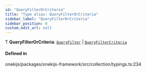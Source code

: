 ```yaml
---
id: "QueryFilterOrCriteria"
title: "Type alias: QueryFilterOrCriteria"
sidebar_label: "QueryFilterOrCriteria"
sidebar_position: 0
custom_edit_url: null
---
```


Ƭ **QueryFilterOrCriteria**: [`QueryFilter`](../interfaces/QueryFilter.md) \| [`QueryFilterCriteria`](../interfaces/QueryFilterCriteria.md)

#### Defined in

onekijs/packages/onekijs-framework/src/collection/typings.ts:234
